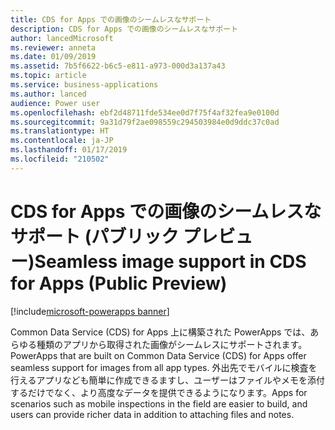 ```yaml
---
title: CDS for Apps での画像のシームレスなサポート
description: CDS for Apps での画像のシームレスなサポート
author: lancedMicrosoft
ms.reviewer: anneta
ms.date: 01/09/2019
ms.assetid: 7b5f6622-b6c5-e811-a973-000d3a137a43
ms.topic: article
ms.service: business-applications
ms.author: lanced
audience: Power user
ms.openlocfilehash: ebf2d48711fde534ee0d7f75f4af32fea9e0100d
ms.sourcegitcommit: 9a31d79f2ae098559c294503984e0d9ddc37c0ad
ms.translationtype: HT
ms.contentlocale: ja-JP
ms.lasthandoff: 01/17/2019
ms.locfileid: "210502"
---
```

# <a name="seamless-image-support-in-cds-for-apps-public-preview"></a><span data-ttu-id="a6e17-103">CDS for Apps での画像のシームレスなサポート (パブリック プレビュー)</span><span class="sxs-lookup"><span data-stu-id="a6e17-103">Seamless image support in CDS for Apps (Public Preview)</span></span>


[!include[microsoft-powerapps banner](../includes/microsoft-powerapps.md)]

<span data-ttu-id="a6e17-104">Common Data Service (CDS) for Apps 上に構築された PowerApps では、あらゆる種類のアプリから取得された画像がシームレスにサポートされます。</span><span class="sxs-lookup"><span data-stu-id="a6e17-104">PowerApps that are built on Common Data Service (CDS) for Apps offer seamless support for images from all app types.</span></span> <span data-ttu-id="a6e17-105">外出先でモバイルに検査を行えるアプリなども簡単に作成できるますし、ユーザーはファイルやメモを添付するだけでなく、より高度なデータを提供できるようになります。</span><span class="sxs-lookup"><span data-stu-id="a6e17-105">Apps for scenarios such as mobile inspections in the field are easier to build, and users can provide richer data in addition to attaching files and notes.</span></span>
